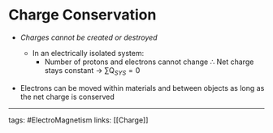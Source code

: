 # Charge Conservation
- *Charges cannot be created or destroyed*
	- In an electrically isolated system:
		- Number of protons and electrons cannot change 
		$\therefore$ Net charge stays constant -> $\sum\text{Q}_{SYS} = 0$

- Electrons can be moved within materials and between objects as long as the net charge is conserved

---
tags: #ElectroMagnetism 
links: [[Charge]]